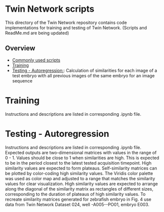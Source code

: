 # Twin Network scripts
This directory of the Twin Network repository contains code implementations for training and testing of Twin Network. (Scripts and ReadMe.md are being updated)

## Overview
- [Commonly used scripts](https://github.com/mueller-lab/TwinNet/tree/main/Scripts/tools_V1)
- [Training](https://github.com/mueller-lab/TwinNet/blob/main/Scripts/Training.ipynb)
- [Testing - Autoregression:](https://github.com/mueller-lab/TwinNet/blob/main/Scripts/Inference_autoregression.ipynb): Calculation of similarities for each image of a test embryo with all previous images of the same embryo for an image sequence

# Training
Instructions and descriptions are listed in corresponding .ipynb file.

# Testing - Autoregression
Instructions and descriptions are listed in corresponding .ipynb file. Expected outputs are two-dimensional matrices with values in the range of 0 - 1. Values should be close to 1 when similarities are high. This is expected to be in the period closest to the latest tested acquisition timepoint. High similarity values are expected to form plateaus.
Self-similarity matrices can be plotted by color-coding high similarity values. The Viridis color palette was used as color map and adjusted to a range that matches the similarity values for clear visualization. High similarity values are expected to arrange along the diagonal of the similarity matrix as rectangles of different sizes, corresponding to the duration of plateaus of high similarity values.
To recreate similarity matrices generated for zebrafish embryo in Fig. 4 use data from Twin Network Dataset 024, well -A005--PO01, embryo E003.
